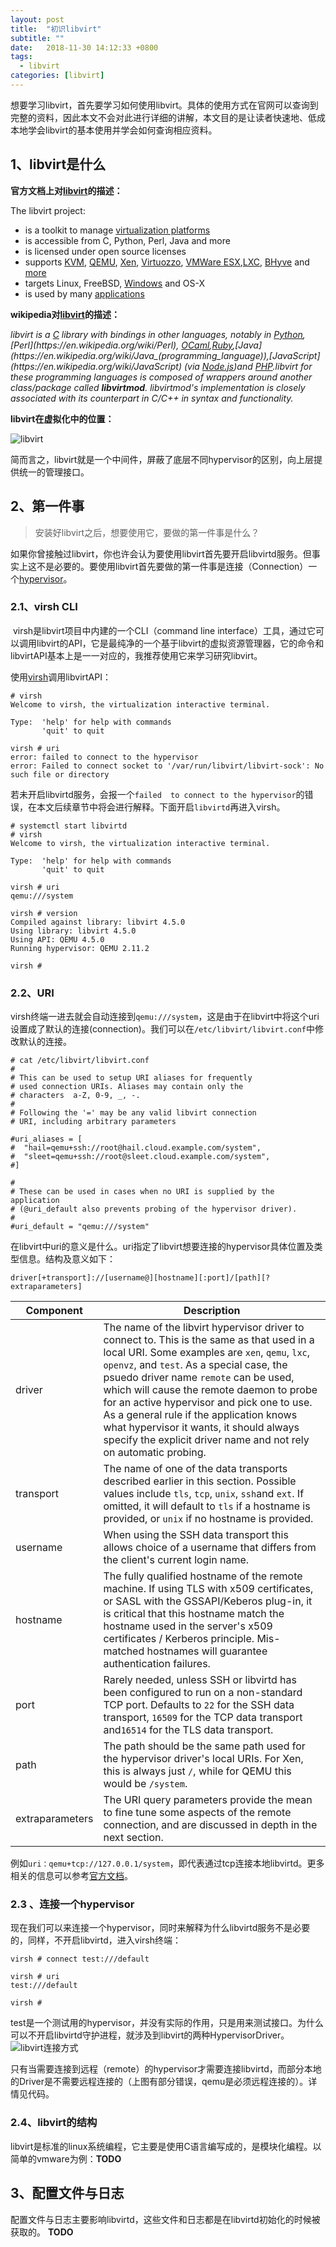```yaml
---
layout: post
title:  "初识libvirt"
subtitle: ""
date:   2018-11-30 14:12:33 +0800
tags:
  - libvirt
categories: [libvirt]
---
```


 想要学习libvirt，首先要学习如何使用libvirt。具体的使用方式在官网可以查询到完整的资料，因此本文不会对此进行详细的讲解，本文目的是让读者快速地、低成本地学会libvirt的基本使用并学会如何查询相应资料。

## 1、libvirt是什么

**官方文档上对[libvirt](https://libvirt.org/)的描述：**

The libvirt project:

- is a toolkit to manage [virtualization platforms](https://libvirt.org/platforms.html)
- is accessible from C, Python, Perl, Java and more
- is licensed under open source licenses
- supports [KVM](https://libvirt.org/drvqemu.html), [QEMU](https://libvirt.org/drvqemu.html), [Xen](https://libvirt.org/drvxen.html), [Virtuozzo](https://libvirt.org/drvvirtuozzo.html), [VMWare ESX](https://libvirt.org/drvesx.html),[LXC](https://libvirt.org/drvlxc.html), [BHyve](https://libvirt.org/drvbhyve.html) and [more](https://libvirt.org/drivers.html)
- targets Linux, FreeBSD, [Windows](https://libvirt.org/windows.html) and OS-X
- is used by many [applications](https://libvirt.org/apps.html)

**wikipedia对[libvirt](https://en.wikipedia.org/wiki/Libvirt)的描述：**

*libvirt is a [C](https://en.wikipedia.org/wiki/C_(programming_language)) library with bindings in other languages, notably in [Python](https://en.wikipedia.org/wiki/Python_(programming_language)),[Perl](https://en.wikipedia.org/wiki/Perl), [OCaml](https://en.wikipedia.org/wiki/OCaml),[Ruby](https://en.wikipedia.org/wiki/Ruby_(programming_language)),[Java](https://en.wikipedia.org/wiki/Java_(programming_language)),[JavaScript](https://en.wikipedia.org/wiki/JavaScript) (via [Node.js](https://en.wikipedia.org/wiki/Node.js))and [PHP](https://en.wikipedia.org/wiki/PHP).libvirt for these programming languages is composed of wrappers around another class/package called **libvirtmod**. libvirtmod's implementation is closely associated with its counterpart in C/C++ in syntax and functionality.*

**libvirt在虚拟化中的位置：**

![libvirt](\pictures\use-libvirt1.png)

简而言之，libvirt就是一个中间件，屏蔽了底层不同hypervisor的区别，向上层提供统一的管理接口。

## 2、第一件事

> 安装好libvirt之后，想要使用它，要做的第一件事是什么？

​	如果你曾接触过libvirt，你也许会认为要使用libvirt首先要开启libvirtd服务。但事实上这不是必要的。要使用libvirt首先要做的第一件事是连接（Connection）一个[hypervisor](https://zh.wikipedia.org/zh-hans/Hypervisor)。

### 2.1、virsh CLI

​	virsh是libvirt项目中内建的一个CLI（command line interface）工具，通过它可以调用libvirt的API，它是最纯净的一个基于libvirt的虚拟资源管理器，它的命令和libvirtAPI基本上是一一对应的，我推荐使用它来学习研究libvirt。

使用[virsh](https://libvirt.org/virshcmdref.html)调用libvirtAPI：

``` shell
# virsh
Welcome to virsh, the virtualization interactive terminal.

Type:  'help' for help with commands
       'quit' to quit

virsh # uri
error: failed to connect to the hypervisor
error: Failed to connect socket to '/var/run/libvirt/libvirt-sock': No such file or directory
```

​	若未开启libvirtd服务，会报一个`failed  to connect to the hypervisor`的错误，在本文后续章节中将会进行解释。下面开启`libvirtd`再进入virsh。

``` shell
# systemctl start libvirtd
# virsh
Welcome to virsh, the virtualization interactive terminal.

Type:  'help' for help with commands
       'quit' to quit

virsh # uri
qemu:///system

virsh # version
Compiled against library: libvirt 4.5.0
Using library: libvirt 4.5.0
Using API: QEMU 4.5.0
Running hypervisor: QEMU 2.11.2

virsh # 

```

### 2.2、URI

​	virsh终端一进去就会自动连接到`qemu:///system`，这是由于在libvirt中将这个uri设置成了默认的连接(connection)。我们可以在`/etc/libvirt/libvirt.conf`中修改默认的连接。

``` 
# cat /etc/libvirt/libvirt.conf
#
# This can be used to setup URI aliases for frequently
# used connection URIs. Aliases may contain only the
# characters  a-Z, 0-9, _, -.
#
# Following the '=' may be any valid libvirt connection
# URI, including arbitrary parameters

#uri_aliases = [
#  "hail=qemu+ssh://root@hail.cloud.example.com/system",
#  "sleet=qemu+ssh://root@sleet.cloud.example.com/system",
#]

#
# These can be used in cases when no URI is supplied by the application
# (@uri_default also prevents probing of the hypervisor driver).
#
#uri_default = "qemu:///system"
```

​	在libvirt中uri的意义是什么。uri指定了libvirt想要连接的hypervisor具体位置及类型信息。结构及意义如下：

``` 
driver[+transport]://[username@][hostname][:port]/[path][?extraparameters]
```

| Component       | Description                                                  |
| --------------- | ------------------------------------------------------------ |
| driver          | The name of the libvirt hypervisor driver to connect to. This is the same as that used in a local URI. Some examples are `xen`, `qemu`, `lxc`, `openvz`, and `test`. As a special case, the psuedo driver name `remote` can be used, which will cause the remote daemon to probe for an active hypervisor and pick one to use. As a general rule if the application knows what hypervisor it wants, it should always specify the explicit driver name and not rely on automatic probing. |
| transport       | The name of one of the data transports described earlier in this section. Possible values include `tls`, `tcp`, `unix`, `ssh`and `ext`. If omitted, it will default to `tls` if a hostname is provided, or `unix` if no hostname is provided. |
| username        | When using the SSH data transport this allows choice of a username that differs from the client's current login name. |
| hostname        | The fully qualified hostname of the remote machine. If using TLS with x509 certificates, or SASL with the GSSAPI/Keberos plug-in, it is critical that this hostname match the hostname used in the server's x509 certificates / Kerberos principle. Mis-matched hostnames will guarantee authentication failures. |
| port            | Rarely needed, unless SSH or libvirtd has been configured to run on a non-standard TCP port. Defaults to `22` for the SSH data transport, `16509` for the TCP data transport and`16514` for the TLS data transport. |
| path            | The path should be the same path used for the hypervisor driver's local URIs. For Xen, this is always just `/`, while for QEMU this would be `/system`. |
| extraparameters | The URI query parameters provide the mean to fine tune some aspects of the remote connection, and are discussed in depth in the next section. |

例如`uri：qemu+tcp://127.0.0.1/system`，即代表通过tcp连接本地libvirtd。更多相关的信息可以参考[官方文档](https://libvirt.org/docs/libvirt-appdev-guide/en-US/html/Application_Development_Guide-Architecture-Remote_URIs.html)。

### 2.3 、连接一个hypervisor

​	现在我们可以来连接一个hypervisor，同时来解释为什么libvirtd服务不是必要的，同样，不开启libvirtd，进入virsh终端：

``` shell
virsh # connect test:///default

virsh # uri
test:///default

virsh #
```

​	test是一个测试用的hypervisor，并没有实际的作用，只是用来测试接口。为什么可以不开启libvirtd守护进程，就涉及到libvirt的两种HypervisorDriver。
![libvirt连接方式](\pictures\libvirt-daemon-arch.png)

​	只有当需要连接到远程（remote）的hypervisor才需要连接libvirtd，而部分本地的Driver是不需要远程连接的（上图有部分错误，qemu是必须远程连接的）。详情见代码。

### 2.4、libvirt的结构

​	 libvirt是标准的linux系统编程，它主要是使用C语言编写成的，是模块化编程。以简单的vmware为例：
​    **TODO**

## 3、配置文件与日志

​	配置文件与日志主要影响libvirtd，这些文件和日志都是在libvirtd初始化的时候被获取的。
   **TODO**

